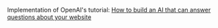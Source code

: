 Implementation of OpenAI's tutorial: [How to build an AI that can answer questions about your website](https://platform.openai.com/docs/tutorials/web-qa-embeddings)